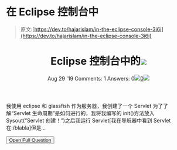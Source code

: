 # 在 Eclipse 控制台中

> 原文:[https://dev.to/hajarislam/in-the-eclipse-console-3i6i](https://dev.to/hajarislam/in-the-eclipse-console-3i6i)

<header>

# Eclipse 控制台中的![](../Images/5dbb32dd8e7a84fd6febfe0cdccb56ed.png)

Aug 29 '19 Comments: 1 Answers: 0[![](../Images/a065da4e8eb02494bbdf9da25e72307b.png)0![](../Images/0a5dbf7e796d422711f0ba4f7b944281.png)](https://stackoverflow.com/questions/57718375/in-the-eclipse-console) </header>

我使用 eclipse 和 glassfish 作为服务器，我创建了一个 Servlet 为了了解“Servlet 生命周期”是如何进行的，我将我编写的 init()方法放入 Sysout(“Servlet 创建！”)之后我运行 Servlet[我在导航器中看到 Servlet 在:/blabla]但是…

<button class="ltag__stackexchange--btn" type="button">[Open Full Question](https://stackoverflow.com/questions/57718375/in-the-eclipse-console)</button>